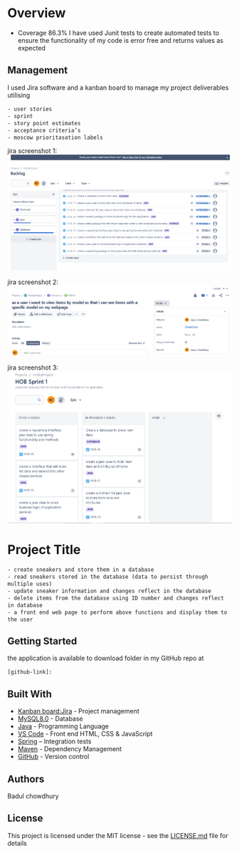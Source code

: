 # Overview
- Coverage 86.3%
I have used Junit tests to create automated tests to ensure the functionality of my code is error free and returns values as expected
## Management
I used Jira software and a kanban board to manage my project deliverables utilising
```
- user stories
- sprint
- story point estimates 
- acceptance criteria’s
- moscow prioritasation labels
```
jira screenshot 1:
![jiraboard](https://github.com/Badulc/hobbyProjectAssessment/blob/dev/documentation/backlog(sprint).png)

jira screenshot 2:
![jiraboard](https://github.com/Badulc/hobbyProjectAssessment/blob/dev/documentation/jira%20board%20should%20have.png)

jira screenshot 3:
![jiraboard](https://github.com/Badulc/hobbyProjectAssessment/blob/dev/documentation/sprint%201%20board.png)


# Project Title
```
- create sneakers and store them in a database
- read sneakers stored in the database (data to persist through multiple uses)
- update sneaker information and changes reflect in the database
- delete items from the database using ID number and changes reflect in database
- a front end web page to perform above functions and display them to the user
```
## Getting Started
the application is available to download folder in my GitHub repo at
```
[github-link]:
```
## Built With
* [Kanban board:Jira](https://www.atlassian.com/software/jira) - Project management
* [MySQL8.0](https://www.mysql.com/) - Database
* [Java](https://www.java.com/en/) - Programming Language
* [VS Code]( https://code.visualstudio.com/) - Front end HTML, CSS & JavaScript
* [Spring](https://Spring.io/) – Integration tests
* [Maven](https://maven.apache.org/) - Dependency Management
* [GitHub]( https://github.com/) - Version control 
## Authors
Badul chowdhury
## License
This project is licensed under the MIT license - see the [LICENSE.md](LICENSE.md) file for details
